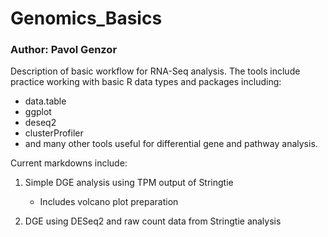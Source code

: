 # Genomics_Basics

### Author: Pavol Genzor
Description of basic workflow for RNA-Seq analysis. The tools include practice working with basic R data types and packages including:
- data.table
- ggplot
- deseq2
- clusterProfiler
- and many other tools useful for differential gene and pathway analysis. 

Current markdowns include:
1. Simple DGE analysis using TPM output of Stringtie
      - Includes volcano plot preparation

3. DGE using DESeq2 and raw count data from Stringtie analysis


